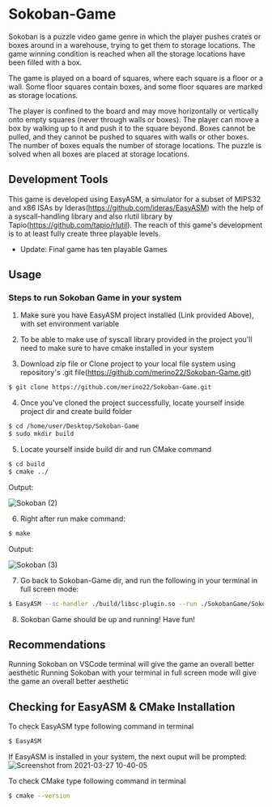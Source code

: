 # Sokoban-Game
Sokoban is a puzzle video game genre in which the player pushes crates or boxes around in a warehouse, trying to get them to storage locations. 
The game winning condition is reached when all the storage locations have been filled with a box.

The game is played on a board of squares, where each square is a floor or a wall. Some floor squares contain boxes, and some floor squares are marked as storage locations.

The player is confined to the board and may move horizontally or vertically onto empty squares (never through walls or boxes). The player can move a box by walking up to it and push it to the square beyond. Boxes cannot be pulled, and they cannot be pushed to squares with walls or other boxes. The number of boxes equals the number of storage locations. The puzzle is solved when all boxes are placed at storage locations. 

## Development Tools

This game is developed using EasyASM, a simulator for a subset of MIPS32 and x86 ISAs by Ideras(https://github.com/ideras/EasyASM) with the help of a syscall-handling library and also rlutil library by Tapio(https://github.com/tapio/rlutil). The reach of this game's development is to at least fully create three playable levels.

- Update: Final game has ten playable Games

## Usage

### Steps to run Sokoban Game in your system
 
1. Make sure you have EasyASM project installed (Link provided Above), with set environment variable

2. To be able to make use of syscall library provided in the project you'll need to make sure to have cmake installed in your system

3. Download zip file or Clone project to your local file system using repository's .git file(https://github.com/merino22/Sokoban-Game.git)
```bash
$ git clone https://github.com/merino22/Sokoban-Game.git
```

4. Once you've cloned the project successfully, locate yourself inside project dir and create build folder

```bash
$ cd /home/user/Desktop/Sokoban-Game
$ sudo mkdir build
```
5. Locate yourself inside build dir and run CMake command
```bash
$ cd build
$ cmake ../
```
Output: 

![Sokoban (2)](https://user-images.githubusercontent.com/47042092/112726639-1de27480-8ee4-11eb-9356-18b96a87d9f5.png)

6. Right after run make command: 
```bash
$ make
```
Output:

![Sokoban (3)](https://user-images.githubusercontent.com/47042092/112726646-2cc92700-8ee4-11eb-9b18-ff9fcb99c5bd.png)

7. Go back to Sokoban-Game dir, and run the following in your terminal in full screen mode: 

```bash 
$ EasyASM --sc-handler ./build/libsc-plugin.so --run ./SokobanGame/Sokoban.asm ./SokobanGame/Maps.asm SokobanGame/Figures.asm
```
8. Sokoban Game should be up and running! Have fun!

## Recommendations
Running Sokoban on VSCode terminal will give the game an overall better aesthetic
Running Sokoban with your terminal in full screen mode will give the game an overall better aesthetic

## Checking for EasyASM & CMake Installation
To check EasyASM type following command in terminal
```bash
$ EasyASM
```
If EasyASM is installed in your system, the next ouput will be prompted:
![Screenshot from 2021-03-27 10-40-05](https://user-images.githubusercontent.com/47042092/112727654-1e313e80-8ee9-11eb-8cc1-4eff134dbf5a.png)

To check CMake type following command in terminal
```bash 
$ cmake --version
```
